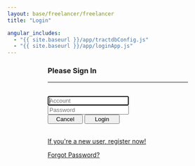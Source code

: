 ```yaml
---
layout: base/freelancer/freelancer
title: "Login"

angular_includes:
  - "{{ site.baseurl }}/app/tractdbConfig.js"
  - "{{ site.baseurl }}/app/loginApp.js"
---
```


<div ng-app="loginApp" ng-controller="loginController">
  <div class = "container">
    <div class="wrapper">
      <form ng-submit="submitLoginForm()" id="loginForm" name="loginForm" class="form-signin">       
        <h3 class="form-signin-heading">Please Sign In</h3>
        <hr class="colorgraph"><br>
        <input class="form-control" name="account" placeholder="Account" autofocus="" required="" maxlength="20" ng-model="viewModel.account" /><br/>
        <input type="password" class="form-control" name="password" placeholder="Password" required="" maxlength="24" ng-model="viewModel.password" /><br/>  
        <button class="btn btn-small" name="Cancel" value="Cancel">Cancel</button> 
        <button class="btn btn-small btn-primary" name="Login" value="Login" type="submit">Login</button><br/><br/>
        <p><a href = "/register">If you're a new user, register now!</a></p>
        <p><a href = "/forgotPassword">Forgot Password?</a></p>
      </form>
    </div>
  </div>
  <style> 
    .wrapper {    
      margin-top: 20px;
      margin-bottom: 20px;
    }
    form {
      width: 320px;
      margin: 0 auto;
    }
    .btn-small {
      width:80px !important; 
      display: inline !important;
    }
  </style>
</div>

